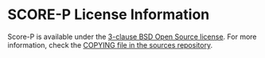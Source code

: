# SCORE-P License Information

Score-P is available under the 
[3-clause BSD Open Source license](https://opensource.org/license/bsd-3-clause).
For more information, check the
[COPYING file in the sources repository](https://gitlab.com/score-p/scorep/-/blob/master/COPYING).
